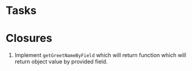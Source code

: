 # Tasks

# Closures

1. Implement `getGreetNameByField` which will return function which will return object value by provided field.


